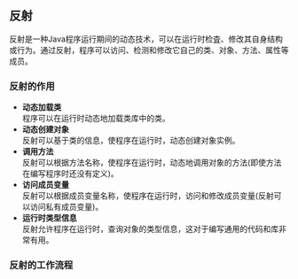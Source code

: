 ## 反射
反射是一种Java程序运行期间的动态技术，可以在运行时检査、修改其自身结构或行为。通过反射，程序可以访问、检测和修改它自己的类、对象、方法、属性等成员。
### 反射的作用
- **动态加载类**  
	程序可以在运行时动态地加载类库中的类。
- **动态创建对象**  
	反射可以基于类的信息，使程序在运行时，动态创建对象实例。
- **调用方法**  
	反射可以根据方法名称，使程序在运行时，动态地调用对象的方法(即使方法在编写程序时还没有定义)。
- **访问成员变量**  
	反射可以根据成员变量名称，使程序在运行时，访问和修改成员变量(反射可以访问私有成员变量)。
- **运行时类型信息**  
	反射允许程序在运行时，查询对象的类型信息，这对于编写通用的代码和库非常有用。
### 反射的工作流程

